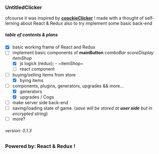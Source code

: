 ### UntitledClicker

ofcourse it was inspired by [__coockieClicker__](https://orteil.dashnet.org/cookieclicker/) !
made with a thought of self-lerning about React & Redux also to try implement some basic back-end

##### table of contents & plans

- [X] basic working frame of React and Redux
- [ ] implement basic components of __mainButton__ *comboBar* *scoreDisplay* *itemShop*
    - [x] js logick (redux); - ~itemShop~
    - [ ] react component
- [ ] buying/selling items from store
    - [x] bying items 
- [ ] components, plugins, generators, upgrades && more...
    - [x] generators
    - [x] upgrades / Cogs
- [ ] make server side back-end
- [ ] saving/loading state of game. (*save will be stored at __user side__ but in encrypted string*)
- [ ] more?

###### version: 0.1.3
### Powered by: React & Redux !
